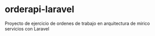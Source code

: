 # orderapi-laravel
Proyecto de ejercicio de ordenes de trabajo en arquitectura de mirico servicios con Laravel 
